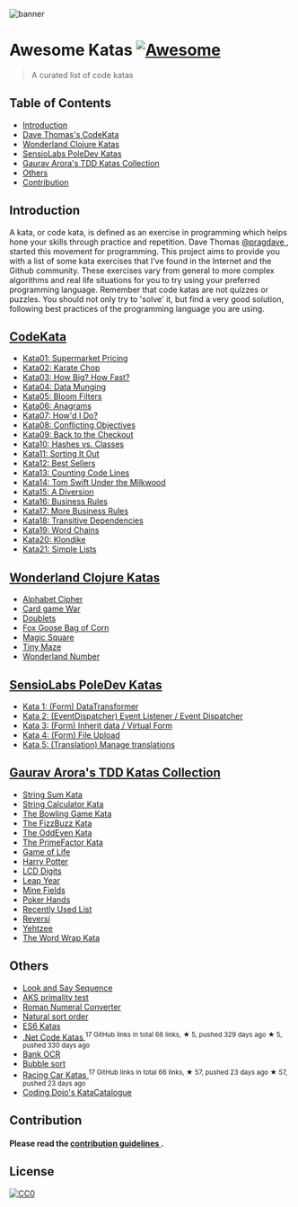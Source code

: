 <p>
 <img alt="banner" src="https://github.com/gmontalvoriv/katas/blob/master/images/kata_guruma.png"/>
</p>
<h1>
 Awesome Katas
 <a href="https://github.com/sindresorhus/awesome">
  <img alt="Awesome" src="https://cdn.rawgit.com/sindresorhus/awesome/d7305f38d29fed78fa85652e3a63e154dd8e8829/media/badge.svg"/>
 </a>
</h1>
<blockquote>
 <p>
  A curated list of code katas
 </p>
</blockquote>
<h2>
 Table of Contents
</h2>
<ul>
 <li>
  <a href="#introduction">
   Introduction
  </a>
 </li>
 <li>
  <a href="#codekata">
   Dave Thomas's CodeKata
  </a>
 </li>
 <li>
  <a href="#wonderland-clojure-katas">
   Wonderland Clojure Katas
  </a>
 </li>
 <li>
  <a href="#sensiolabs-poledev-katas">
   SensioLabs PoleDev Katas
  </a>
 </li>
 <li>
  <a href="#gaurav-aroras-tdd-katas-collection">
   Gaurav Arora's TDD Katas Collection
  </a>
 </li>
 <li>
  <a href="#others">
   Others
  </a>
 </li>
 <li>
  <a href="#contribution">
   Contribution
  </a>
 </li>
</ul>
<h2>
 Introduction
</h2>
<p>
 A kata, or code kata, is defined as an exercise in programming which helps hone your skills through practice and repetition. Dave Thomas
 <a href="https://twitter.com/pragdave">
  @pragdave
 </a>
 , started this movement for programming. This project aims to provide you with a list of some kata exercises that I've found in the Internet and the Github community. These exercises vary from general to more complex algorithms and real life situations for you to try using your preferred programming language. Remember that code katas are not quizzes or puzzles. You should not only try to 'solve' it, but find a very good solution, following best practices of the programming language you are using.
</p>
<h2>
 <a href="http://codekata.com/">
  CodeKata
 </a>
</h2>
<ul>
 <li>
  <a href="http://codekata.com/kata/kata01-supermarket-pricing/">
   Kata01: Supermarket Pricing
  </a>
 </li>
 <li>
  <a href="http://codekata.com/kata/kata02-karate-chop/">
   Kata02: Karate Chop
  </a>
 </li>
 <li>
  <a href="http://codekata.com/kata/kata03-how-big-how-fast/">
   Kata03: How Big? How Fast?
  </a>
 </li>
 <li>
  <a href="http://codekata.com/kata/kata04-data-munging/">
   Kata04: Data Munging
  </a>
 </li>
 <li>
  <a href="http://codekata.com/kata/kata05-bloom-filters/">
   Kata05: Bloom Filters
  </a>
 </li>
 <li>
  <a href="http://codekata.com/kata/kata06-anagrams/">
   Kata06: Anagrams
  </a>
 </li>
 <li>
  <a href="http://codekata.com/kata/kata07-howd-i-do/">
   Kata07: How'd I Do?
  </a>
 </li>
 <li>
  <a href="http://codekata.com/kata/kata08-conflicting-objectives/">
   Kata08: Conflicting Objectives
  </a>
 </li>
 <li>
  <a href="http://codekata.com/kata/kata09-back-to-the-checkout/">
   Kata09: Back to the Checkout
  </a>
 </li>
 <li>
  <a href="http://codekata.com/kata/kata10-hashes-vs-classes/">
   Kata10: Hashes vs. Classes
  </a>
 </li>
 <li>
  <a href="http://codekata.com/kata/kata11-sorting-it-out/">
   Kata11: Sorting It Out
  </a>
 </li>
 <li>
  <a href="http://codekata.com/kata/kata12-best-sellers/">
   Kata12: Best Sellers
  </a>
 </li>
 <li>
  <a href="http://codekata.com/kata/kata13-counting-code-lines/">
   Kata13: Counting Code Lines
  </a>
 </li>
 <li>
  <a href="http://codekata.com/kata/kata14-tom-swift-under-the-milkhood/">
   Kata14: Tom Swift Under the Milkwood
  </a>
 </li>
 <li>
  <a href="http://codekata.com/kata/kata15-a-diversion/">
   Kata15: A Diversion
  </a>
 </li>
 <li>
  <a href="http://codekata.com/kata/kata16-business-rules/">
   Kata16: Business Rules
  </a>
 </li>
 <li>
  <a href="http://codekata.com/kata/kata17-more-business-rules/">
   Kata17: More Business Rules
  </a>
 </li>
 <li>
  <a href="http://codekata.com/kata/kata18-transitive-dependencies/">
   Kata18: Transitive Dependencies
  </a>
 </li>
 <li>
  <a href="http://codekata.com/kata/kata19-word-chains/">
   Kata19: Word Chains
  </a>
 </li>
 <li>
  <a href="http://codekata.com/kata/kata20-klondike/">
   Kata20: Klondike
  </a>
 </li>
 <li>
  <a href="http://codekata.com/kata/kata21-simple-lists/">
   Kata21: Simple Lists
  </a>
 </li>
</ul>
<h2>
 <a href="https://github.com/gigasquid/wonderland-clojure-katas">
  Wonderland Clojure Katas
 </a>
</h2>
<ul>
 <li>
  <a href="https://github.com/gigasquid/wonderland-clojure-katas/tree/master/alphabet-cipher">
   Alphabet Cipher
  </a>
 </li>
 <li>
  <a href="https://github.com/gigasquid/wonderland-clojure-katas/tree/master/card-game-war">
   Card game War
  </a>
 </li>
 <li>
  <a href="https://github.com/gigasquid/wonderland-clojure-katas/tree/master/doublets">
   Doublets
  </a>
 </li>
 <li>
  <a href="https://github.com/gigasquid/wonderland-clojure-katas/tree/master/fox-goose-bag-of-corn">
   Fox Goose Bag of Corn
  </a>
 </li>
 <li>
  <a href="https://github.com/gigasquid/wonderland-clojure-katas/tree/master/magic-square">
   Magic Square
  </a>
 </li>
 <li>
  <a href="https://github.com/gigasquid/wonderland-clojure-katas/tree/master/tiny-maze">
   Tiny Maze
  </a>
 </li>
 <li>
  <a href="https://github.com/gigasquid/wonderland-clojure-katas/tree/master/wonderland-number">
   Wonderland Number
  </a>
 </li>
</ul>
<h2>
 <a href="https://github.com/poledev/Katas">
  SensioLabs PoleDev Katas
 </a>
</h2>
<ul>
 <li>
  <a href="https://github.com/poledev/Katas/tree/kata-data-transformers">
   Kata 1: (Form) DataTransformer
  </a>
 </li>
 <li>
  <a href="https://github.com/poledev/Katas/tree/kata-event-listener">
   Kata 2: (EventDispatcher) Event Listener / Event Dispatcher
  </a>
 </li>
 <li>
  <a href="https://github.com/poledev/Katas/tree/kata-inherit-data">
   Kata 3: (Form) Inherit data / Virtual Form
  </a>
 </li>
 <li>
  <a href="https://github.com/poledev/Katas/tree/kata-upload-file">
   Kata 4: (Form) File Upload
  </a>
 </li>
 <li>
  <a href="https://github.com/poledev/Katas/tree/kata-translation">
   Kata 5: (Translation) Manage translations
  </a>
 </li>
</ul>
<h2>
 <a href="https://github.com/garora/TDD-Katas">
  Gaurav Arora's TDD Katas Collection
 </a>
</h2>
<ul>
 <li>
  <a href="https://github.com/garora/TDD-Katas#string-sum-kata">
   String Sum Kata
  </a>
 </li>
 <li>
  <a href="https://github.com/garora/TDD-Katas#string-calculator-kata-via-roy-osherove">
   String Calculator Kata
  </a>
 </li>
 <li>
  <a href="https://github.com/garora/TDD-Katas#the-bowling-game-kata-via-uncle-bob">
   The Bowling Game Kata
  </a>
 </li>
 <li>
  <a href="https://github.com/garora/TDD-Katas#the-fizzbuzz-kata">
   The FizzBuzz Kata
  </a>
 </li>
 <li>
  <a href="https://github.com/garora/TDD-Katas#the-oddeven-kata">
   The OddEven Kata
  </a>
 </li>
 <li>
  <a href="https://github.com/garora/TDD-Katas#the-primefactor-kata-via-uncle-bob">
   The PrimeFactor Kata
  </a>
 </li>
 <li>
  <a href="https://github.com/garora/TDD-Katas#game-of-life-">
   Game of Life
  </a>
 </li>
 <li>
  <a href="https://github.com/garora/TDD-Katas#harry-potter-">
   Harry Potter
  </a>
 </li>
 <li>
  <a href="https://github.com/garora/TDD-Katas#lcd-digits-">
   LCD Digits
  </a>
 </li>
 <li>
  <a href="https://github.com/garora/TDD-Katas#leap-year-">
   Leap Year
  </a>
 </li>
 <li>
  <a href="https://github.com/garora/TDD-Katas#mine-fields-">
   Mine Fields
  </a>
 </li>
 <li>
  <a href="https://github.com/garora/TDD-Katas#poker-hands">
   Poker Hands
  </a>
 </li>
 <li>
  <a href="https://github.com/garora/TDD-Katas#recently-used-list-">
   Recently Used List
  </a>
 </li>
 <li>
  <a href="https://github.com/garora/TDD-Katas#reversi-">
   Reversi
  </a>
 </li>
 <li>
  <a href="https://github.com/garora/TDD-Katas#yehtzee-">
   Yehtzee
  </a>
 </li>
 <li>
  <a href="http://codingdojo.org/cgi-bin/wiki.pl?KataWordWrap">
   The Word Wrap Kata
  </a>
 </li>
</ul>
<h2>
 Others
</h2>
<ul>
 <li>
  <a href="https://en.wikipedia.org/wiki/Look-and-say_sequence">
   Look and Say Sequence
  </a>
 </li>
 <li>
  <a href="https://en.wikipedia.org/wiki/AKS_primality_test">
   AKS primality test
  </a>
 </li>
 <li>
  <a href="https://en.wikipedia.org/wiki/Roman_numerals">
   Roman Numeral Converter
  </a>
 </li>
 <li>
  <a href="https://en.wikipedia.org/wiki/Natural_sort_order">
   Natural sort order
  </a>
 </li>
 <li>
  <a href="http://es6katas.org/">
   ES6 Katas
  </a>
 </li>
 <li>
  <a href="https://github.com/AlanBarber/CodeKatas">
   .Net Code Katas
  </a>
  <sup>
   17 GitHub links in total 66 links, ★ 5, pushed 329 days ago
  </sup>
  <sup>
   &#9733 5, pushed 330 days ago
  </sup>
 </li>
 <li>
  <a href="http://code.joejag.com/coding-dojo/bank-ocr/">
   Bank OCR
  </a>
 </li>
 <li>
  <a href="https://en.wikipedia.org/wiki/Bubble_sort">
   Bubble sort
  </a>
 </li>
 <li>
  <a href="https://github.com/emilybache/Racing-Car-Katas">
   Racing Car Katas
  </a>
  <sup>
   17 GitHub links in total 66 links, ★ 57, pushed 23 days ago
  </sup>
  <sup>
   &#9733 57, pushed 23 days ago
  </sup>
 </li>
 <li>
  <a href="http://codingdojo.org/cgi-bin/index.pl?KataCatalogue">
   Coding Dojo's KataCatalogue
  </a>
 </li>
</ul>
<h2>
 Contribution
</h2>
<h4>
 Please read the
 <a href="https://github.com/gmontalvoriv/katas/blob/master/CONTRIBUTING.md">
  contribution guidelines
 </a>
 .
</h4>
<h2>
 License
</h2>
<p>
 <a href="https://creativecommons.org/publicdomain/zero/1.0/">
  <img alt="CC0" src="https://i.creativecommons.org/p/zero/1.0/88x31.png"/>
 </a>
</p>
